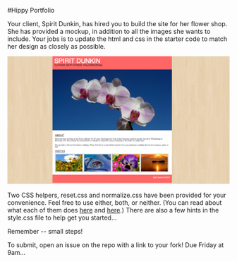#Hippy Portfolio

Your client, Spirit Dunkin, has hired you to build the site for her flower shop. She has provided a mockup, in addition to all the images she wants to include. Your jobs is to update the html and css in the starter code to match her design as closely as possible.

![Hippy Portfolio Screenshot](screenshot.jpg)

Two CSS helpers, reset.css and normalize.css have been provided for your convenience. Feel free to use either, both, or neither. (You can read about what each of them does [here](http://meyerweb.com/eric/tools/css/reset/) and [here](https://github.com/necolas/normalize.css).) There are also a few hints in the style.css file to help get you started...

Remember -- small steps!

To submit, open an issue on the repo with a link to your fork! Due Friday at 9am...
